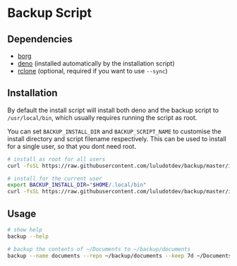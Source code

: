 # Backup Script

## Dependencies

- [borg](https://borgbackup.readthedocs.io/en/stable/installation.html)
- [deno](https://docs.deno.com/runtime/manual/getting_started/installation) (installed automatically by the installation script)
- [rclone](https://rclone.org/install/) (optional, required if you want to use `--sync`)

## Installation

By default the install script will install both deno and the backup script to `/usr/local/bin`, which usually requires running the script as root.

You can set `BACKUP_INSTALL_DIR` and `BACKUP_SCRIPT_NAME` to customise the install directory and script filename respectively. This can be used to install for a single user, so that you dont need root.

```sh
# install as root for all users
curl -fsSL https://raw.githubusercontent.com/luludotdev/backup/master/install.sh | sh
```

```sh
# install for the current user
export BACKUP_INSTALL_DIR="$HOME/.local/bin"
curl -fsSL https://raw.githubusercontent.com/luludotdev/backup/master/install.sh | sh
```

## Usage

```sh
# show help
backup --help

# backup the contents of ~/Documents to ~/backup/documents
backup --name documents --repo ~/backup/documents --keep 7d ~/Documents
```
